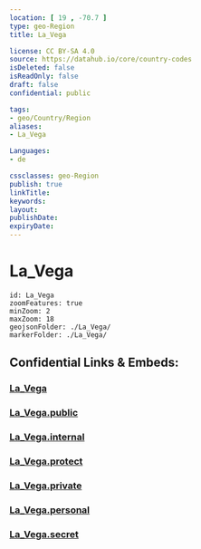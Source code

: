 ```yaml
---
location: [ 19 , -70.7 ] 
type: geo-Region
title: La_Vega

license: CC BY-SA 4.0
source: https://datahub.io/core/country-codes
isDeleted: false
isReadOnly: false
draft: false
confidential: public

tags:
- geo/Country/Region
aliases:
- La_Vega

Languages:
- de

cssclasses: geo-Region
publish: true
linkTitle: 
keywords: 
layout: 
publishDate: 
expiryDate: 
---
```


# La_Vega

```leaflet
id: La_Vega
zoomFeatures: true 
minZoom: 2 
maxZoom: 18
geojsonFolder: ./La_Vega/
markerFolder: ./La_Vega/
```


## Confidential Links & Embeds: 

### [La_Vega](/_Standards/Earth/Continent/America~Caribbean/Dominican_Rep/provinces~Dominican_Rep/La_Vega.md) 

### [La_Vega.public](/_public/Earth/Continent/America~Caribbean/Dominican_Rep/provinces~Dominican_Rep/La_Vega.public.md) 

### [La_Vega.internal](/_internal/Earth/Continent/America~Caribbean/Dominican_Rep/provinces~Dominican_Rep/La_Vega.internal.md) 

### [La_Vega.protect](/_protect/Earth/Continent/America~Caribbean/Dominican_Rep/provinces~Dominican_Rep/La_Vega.protect.md) 

### [La_Vega.private](/_private/Earth/Continent/America~Caribbean/Dominican_Rep/provinces~Dominican_Rep/La_Vega.private.md) 

### [La_Vega.personal](/_personal/Earth/Continent/America~Caribbean/Dominican_Rep/provinces~Dominican_Rep/La_Vega.personal.md) 

### [La_Vega.secret](/_secret/Earth/Continent/America~Caribbean/Dominican_Rep/provinces~Dominican_Rep/La_Vega.secret.md)

